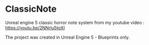 # ClassicNote
 Unreal engine 5 classic horror note system from my youtube video  : https://youtu.be/2NNrIu5toXI

 The project was created in Unreal Engine 5 - Blueprints only. 
